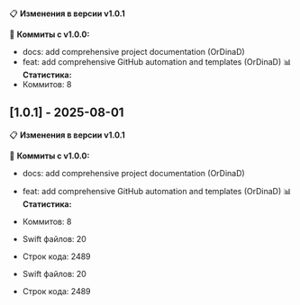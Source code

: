 📋 **Изменения в версии v1.0.1**

🔄 **Коммиты с v1.0.0:**
- docs: add comprehensive project documentation (OrDinaD)
- feat: add comprehensive GitHub automation and templates (OrDinaD)
📊 **Статистика:**
- Коммитов: 8
## [1.0.1] - 2025-08-01

📋 **Изменения в версии v1.0.1**

🔄 **Коммиты с v1.0.0:**
- docs: add comprehensive project documentation (OrDinaD)
- feat: add comprehensive GitHub automation and templates (OrDinaD)
📊 **Статистика:**
- Коммитов: 8
- Swift файлов:       20
- Строк кода: 2489

- Swift файлов:       20
- Строк кода: 2489
